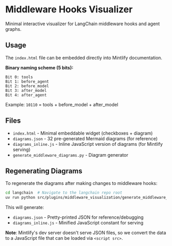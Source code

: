# Middleware Hooks Visualizer

Minimal interactive visualizer for LangChain middleware hooks and agent graphs.

## Usage

The `index.html` file can be embedded directly into Mintlify documentation.

**Binary naming scheme (5 bits):**
```
Bit 0: tools
Bit 1: before_agent
Bit 2: before_model
Bit 3: after_model
Bit 4: after_agent
```

Example: `10110` = tools + before_model + after_model

## Files

- `index.html` - Minimal embeddable widget (checkboxes + diagram)
- `diagrams.json` - 32 pre-generated Mermaid diagrams (for reference)
- `diagrams_inline.js` - Inline JavaScript version of diagrams (for Mintlify serving)
- `generate_middleware_diagrams.py` - Diagram generator

## Regenerating Diagrams

To regenerate the diagrams after making changes to middleware hooks:

```bash
cd langchain  # Navigate to the langchain repo root
uv run python src/plugins/middleware_visualization/generate_middleware_diagrams.py
```

This will generate:
- `diagrams.json` - Pretty-printed JSON for reference/debugging
- `diagrams_inline.js` - Minified JavaScript constant for serving

**Note**: Mintlify's dev server doesn't serve JSON files, so we convert the data to a JavaScript file that can be loaded via `<script src>`.
